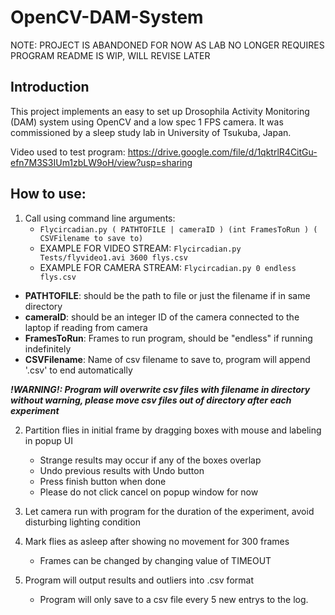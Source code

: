 # OpenCV-DAM-System
NOTE: PROJECT IS ABANDONED FOR NOW AS LAB NO LONGER REQUIRES PROGRAM
README IS WIP, WILL REVISE LATER

## Introduction

This project implements an easy to set up Drosophila Activity Monitoring (DAM) system using OpenCV and a low spec 1 FPS camera. It was commissioned by a sleep study lab in University of Tsukuba, Japan.

Video used to test program: https://drive.google.com/file/d/1qktrlR4CitGu-efn7M3S3IUm1zbLW9oH/view?usp=sharing

## How to use:

1. Call using command line arguments:
	* `Flycircadian.py ( PATHTOFILE | cameraID ) (int FramesToRun ) ( CSVFilename to save to)`
	* EXAMPLE FOR VIDEO STREAM: `Flycircadian.py Tests/flyvideo1.avi 3600 flys.csv`
	* EXAMPLE FOR CAMERA STREAM: `Flycircadian.py 0 endless flys.csv`
	 
* **PATHTOFILE**: should be the path to file or just the filename if in same directory
* **cameraID**: should be an integer ID of the camera connected to the laptop if reading from camera
* **FramesToRun**: Frames to run program, should be "endless" if running indefinitely
* **CSVFilename**: Name of csv filename to save to, program will append '.csv' to end automatically
	 
***!WARNING!: Program will overwrite csv files with filename in directory without warning, please move csv files
	        out of directory after each experiment***
	        
2. Partition flies in initial frame by dragging boxes with mouse and labeling in popup UI 
	* Strange results may occur if any of the boxes overlap
	* Undo previous results with Undo button
	* Press finish button when done
	* Please do not click cancel on popup window for now
    
3. Let camera run with program for the duration of the experiment, avoid disturbing lighting condition

4. Mark flies as asleep after showing no movement for 300 frames
	* Frames can be changed by changing value of TIMEOUT
    
5. Program will output results and outliers into .csv format
	* Program will only save to a csv file every 5 new entrys to the log.
